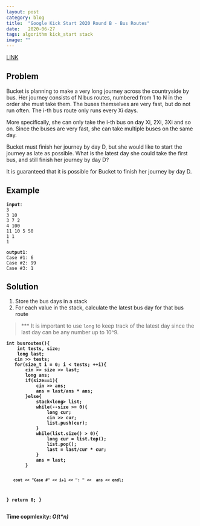 ```yaml
---
layout: post
category: blog
title:  "Google Kick Start 2020 Round B - Bus Routes"
date:   2020-06-27
tags: algorithm kick_start stack
image: ""
---
```


<a href = "https://codingcompetitions.withgoogle.com/kickstart/round/000000000019ffc8/00000000002d82e6">LINK</a>

## Problem
Bucket is planning to make a very long journey across the countryside by bus. Her journey consists of N bus routes, numbered from 1 to N in the order she must take them. The buses themselves are very fast, but do not run often. The i-th bus route only runs every Xi days.

More specifically, she can only take the i-th bus on day Xi, 2Xi, 3Xi and so on. Since the buses are very fast, she can take multiple buses on the same day.

Bucket must finish her journey by day D, but she would like to start the journey as late as possible. What is the latest day she could take the first bus, and still finish her journey by day D?

It is guaranteed that it is possible for Bucket to finish her journey by day D.

## Example
<pre><code><strong>input</strong>: 
3
3 10
3 7 2
4 100
11 10 5 50
1 1
1</code></pre>
<pre><code><strong>output1</strong>:
Case #1: 6
Case #2: 99
Case #3: 1
</code></pre>


## Solution
1. Store the bus days in a stack
2. For each value in the stack, calculate the latest bus day for that bus route 
<blockquote>*** It is important to use <code>long</code> to keep track of the latest day since the last day can be any number up to 10^9.</blockquote>
<pre><code><strong>int busroutes(){
    int tests, size;
    long last;
   cin >> tests;
   for(size_t i = 0; i < tests; ++i){
       cin >> size >> last;
       long ans;
       if(size==1){
           cin >> ans;
           ans = last/ans * ans;
       }else{
           stack&lt;long&gt; list;
           while(--size >= 0){
               long cur;
               cin >> cur;
               list.push(cur);
           }
           while(list.size() > 0){
               long cur = list.top();
               list.pop();
               last = last/cur * cur;
           }
           ans = last;
       }
       
       cout << "Case #" << i+1 << ": " <<  ans << endl;
   }
   return 0;
}</strong></code></pre>
<strong>Time copmlexity: <i>O(t*n)</i></strong>




<!-- <pre><code> -->

